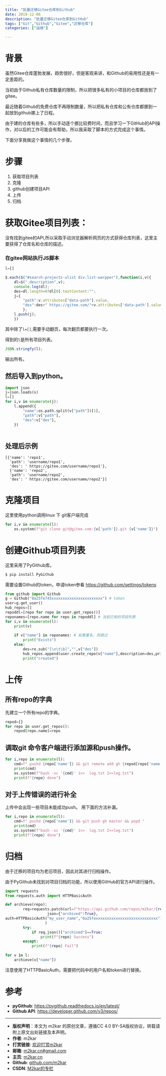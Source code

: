 ```yaml
---
title: "批量迁移Gitee仓库到Github"
date: 2019-12-06
description: "批量迁移Gitee仓库到GitHub"
tags: ["Git","Github","Gitee","迁移仓库"]
categories: ["运维"]

---
```


# 背景
虽然Gitee仓库蓬勃发展，趋势很好，但是客观来讲，和Github的易用性还是有一定差距的。

当初由于Github私有仓库数量的限制，所以把很多私有的小项目的仓库都放到了gitee。

最近随着Github的免费仓库不再限制数量，所以把私有仓库和公有仓库都挪到一起放到github挪上了日程。

由于建的仓库有些多，所以手动逐个挪比较费时间，而且学习一下GitHub的API操作，对以后的工作可能会有帮助，所以我采取了脚本的方式完成这个事情。

下面分享我做这个事情的几个步骤。

# 步骤

1. 获取项目列表
2. 克隆
3. github创建项目API
4. 上传
5. 归档

# 获取Gitee项目列表：
没有找到gitee的API,所以采取手动浏览器解析网页的方式获得仓库列表，这里主要获得了仓库名和仓库的描述。

### 在gitee网站执行JS脚本
```js
l=[]

$.each($("#search-projects-ulist div.list-warpper"),function(i,v){
	dl=$(".description",v);
	console.log(dl);
	des=dl.length>0?dl[0].textContent:"";
	j={
		"path":v.attributes["data-path"].value,
		"des":des+" https://gitee.com/"+v.attributes['data-path'].value
		};
	l.push(j);
	})
```

其中除了`l=[]`,需要手动翻页，每次翻页都要执行一次。

得到的`l`是所有项目列表。
```js
JSON.stringfy(l);
```

输出所有。

## 然后导入到python。

```python
import json
j=json.loads(s)
l=[]
for i,v in enumerate(j):
    l.append({
        "name":os.path.split(v["path"])[1],
        "path":v["path"],
        "des":v["des"],
    })
    
```
## 处理后示例
```
[{'name': 'repo1',
  'path': 'username/repo1',
  'des': ' https://gitee.com/username/repo1'},
  {'name': 'repo2',
  'path': 'username/repo2',
  'des': ' https://gitee.com/username/repo2'}]
```

# 克隆项目
这里使用python调用linux 下 git客户端完成

```python
for i,v in enumerate(l):
    os.system(f"git clone git@gitee.com:{v['path']}.git {v['name']}")
```

# 创建Github项目列表

这里采用了PyGithub库。

```bash
$ pip install PyGithub
```

需要设置Github的token，申请token参看 https://github.com/settings/tokens 

```python
from github import Github
g = Github("0a25fe745xxxxxxxxxxxxxxxxxxxxxxx") # token
user=g.get_user()
hub_repos=[]
repoddl=[repo for repo in user.get_repos()]
reponames=[repo.name for repo in repoddl] # 当前已有的项目列表
for i,v in enumerate(l):
    print(v)
    
    if v["name"] in reponames: # 如果重名，则跳过
        print("Exists")
    else:
        des=re.sub("[\n\t\b]","",v["des"])
        hub_repos.append(user.create_repo(v["name"],description=des,private=True))  # 创建，并设置权限为私有
        print("created")
```



# 上传

## 所有repo的字典
先建立一个所有repo的字典。
```python
repod={}
for repo in user.get_repos():
    repod[repo.name]=repo

```
## 调取git 命令客户端进行添加源和push操作。
```python
for i,repo in enumerate(l):
    cmd=f" pushd {repo['name']} && git remote add gh {repod[repo['name']].ssh_url} && git push gh master && popd "  
    print(cmd)
    os.system(f"bash -xc '{cmd}' 1>>  log.txt 2>>log.txt")
    print(f"{repo} done")
```

## 对于上传错误的进行补全
上传中会出现一些项目未能成功push。
用下面的方法补漏。

```python
for i,repo in enumerate(l):
    cmd=f" pushd {repo['name']} && git push gh master && popd "
    print(cmd)
    os.system(f"bash -xc '{cmd}' 1>>  log.txt 2>>log.txt")
    print(f"{repo} done")

```

# 归档

由于迁移的项目均为老旧项目，因此对其进行归档操作。

由于PyGithub未找到对项目归档的功能，所以使用GitHub的官方API进行操作。


```python
import requests
from requests.auth import HTTPBasicAuth

def archieve(repo):
        req=requests.patch(url=f"https://api.github.com/repos/m2kar/{repo}",
                   json={"archived":True},
auth=HTTPBasicAuth("my_user_name","0a25fexxxxxxxxxxxxxxxxxxxxxxxxxxxx") # 使用了HTTP基本认证
                  )
        try:
            if req.json()["archived"]==True:
                print(f"{repo} Success")
        except:
            print(f"{repo} Fail")
            
for v in l:
    archieve(v["name"])

```
注意使用了HTTPBasicAuth，需要把代码中的用户名和token进行替换。



# 参考
 - **pyGithub**: https://pygithub.readthedocs.io/en/latest/
 - **Github API**: https://developer.github.com/v3/repos/
 
 --------
- **版权声明**：本文为 m2kar 的原创文章，遵循CC 4.0 BY-SA版权协议，转载请附上原文出处链接及本声明。
- **作者**: m2kar
- **打赏链接**: [欢迎打赏m2kar](http://m2kar-cn.mikecrm.com/wy97haW)
- **邮箱**: [m2kar.cn#gmail.com](mailto:m2kar.cn@gmail.com)
- **主页**: [m2kar.cn](https://m2kar.cn)
- **Github**: [github.com/m2kar](https://github.com/m2kar)
- **CSDN**: [M2kar的专栏](https://blog.csdn.net/still_night)
